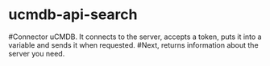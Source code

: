 # ucmdb-api-search

#Connector uCMDB. It connects to the server, accepts a token, puts it into a variable and sends it when requested.
#Next, returns information about the server you need.